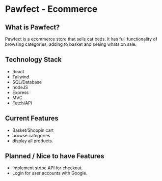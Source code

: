 # Pawfect - Ecommerce

## What is Pawfect?
Pawfect is a ecommerce store that sells cat beds. It has full functionality of browsing categories, adding to basket and seeing whats on sale.

## Technology Stack
- React
- Tailwind
- SQL/Database
- nodeJS
- Express
- MVC
- Fetch/API

## Current Features
- Basket/Shoppin cart
- browse categories
- display all products.

## Planned / Nice to have Features
- Implement stripe API for checkout.
- Login for user accounts with Google.
